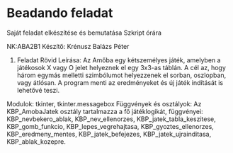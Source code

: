 # Beadando feladat 
Saját feladat elkészítése és bemutatása Szkript órára

NK:ABA2B1
Készítő: Krénusz Balázs Péter

1. Feladat Rövid Leírása:
Az Amőba egy kétszemélyes játék, amelyben a játékosok X vagy O jelet helyeznek el egy 3x3-as táblán. 
A cél az, hogy három egymás melletti szimbólumot helyezzenek el sorban, oszlopban, vagy átlósan. 
A program menti az eredményeket és új játék indítását is lehetővé teszi.

Modulok: tkinter, tkinter.messagebox
Függvények és osztályok: Az KBP_AmobaJatek osztály tartalmazza a fő játéklogikát, 
függvényei: KBP_nevbekero_ablak, 
KBP_nev_ellenorzes, 
KBP_jatek_tabla_keszitese, 
KBP_gomb_funkcio, 
KBP_lepes_vegrehajtasa, 
KBP_gyoztes_ellenorzes, 
KBP_eredmeny_mentes, 
KBP_jatek_befejezes, 
KBP_jatek_ujrainditasa, 
KBP_ablak_kozepre.